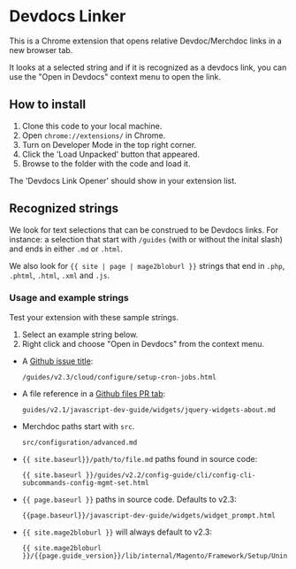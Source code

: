 # Devdocs Linker

This is a Chrome extension that opens relative Devdoc/Merchdoc links in a new browser tab.

It looks at a selected string and if it is recognized as a devdocs link, you can use the "Open in Devdocs" context menu to open the link.

## How to install

1. Clone this code to your local machine.
1. Open `chrome://extensions/` in Chrome.
1. Turn on Developer Mode in the top right corner.
1. Click the 'Load Unpacked' button that appeared.
1. Browse to the folder with the code and load it.

The 'Devdocs Link Opener' should show in your extension list.

## Recognized strings

We look for text selections that can be construed to be Devdocs links.
For instance: a selection that start with `/guides` (with or without the inital slash) and ends in either `.md` or `.html`.

We also look for `{{ site | page | mage2bloburl }}` strings that end in `.php`, `.phtml`, `.html`, `.xml` and `.js`.

### Usage and example strings

Test your extension with these sample strings.

1. Select an example string below.
1. Right click and choose "Open in Devdocs" from the context menu.

- A [Github issue title](https://github.com/magento/devdocs/issues/4681):

      /guides/v2.3/cloud/configure/setup-cron-jobs.html

- A file reference in a [Github files PR tab](https://github.com/magento/devdocs/pull/4715/files):

      guides/v2.1/javascript-dev-guide/widgets/jquery-widgets-about.md

- Merchdoc paths start with `src`.

      src/configuration/advanced.md

- `{{ site.baseurl}}/path/to/file.md` paths found in source code:

      {{ site.baseurl }}/guides/v2.2/config-guide/cli/config-cli-subcommands-config-mgmt-set.html

- `{{ page.baseurl }}` paths in source code. Defaults to v2.3:

      {{page.baseurl}}/javascript-dev-guide/widgets/widget_prompt.html

- `{{ site.mage2bloburl }}` will always default to v2.3:

      {{ site.mage2bloburl }}/{{page.guide_version}}/lib/internal/Magento/Framework/Setup/UninstallInterface.php
